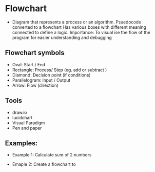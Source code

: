 # Flowchart
-  Diagram that represents a process or an algorithm.
Psuedocode converted to a flowchart 
Has various boxes with different meaning connected to define a logic. 
Importance: To visual ise the flow of the program for easier understanding and debugging

## Flowchart symbols
- Oval: Start / End
- Rectangle: Process/ Step (eg. add or subtract )
- Diamond: Decision point (if conditions)
- Parallelogram: Input / Output
- Arrow: Flow (direction)

## Tools
- draw.io
- lucidchart
- Visual Paradigm
- Pen and paper

## Examples:

- Example 1: Calculate sum of 2 numbers

- Emaple 2: Create a flowchart to 
